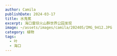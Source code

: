 ```yaml
---
author: Camila
publishDate: 2024-03-17
title: 水鬼蕉
excerpt: 海口雷琼火山群世界公园发现
image: ~/assets/images/camila/202405/IMG_9412.JPG
category: 植物
tags:
  - 叶
  - 海口
---
```

